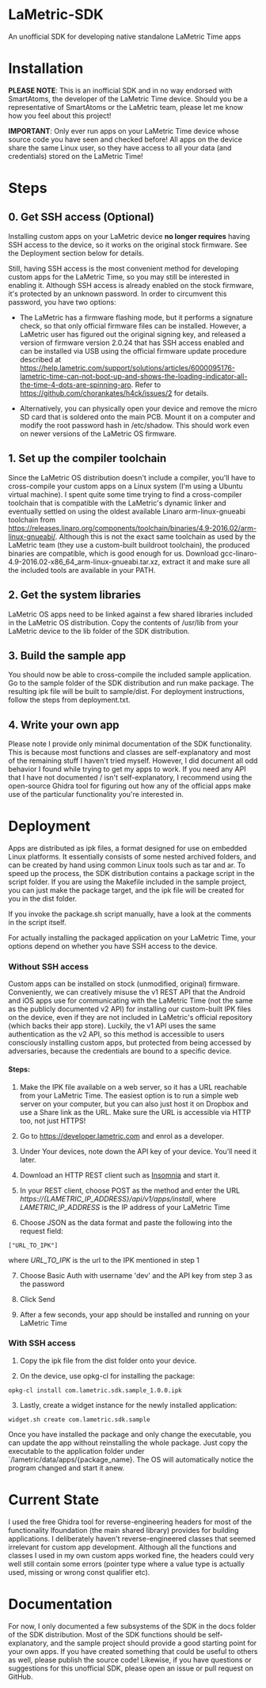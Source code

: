 # LaMetric-SDK
An unofficial SDK for developing native standalone LaMetric Time apps

# Installation

__PLEASE NOTE__: This is an inofficial SDK and in no way endorsed with SmartAtoms, the developer of the LaMetric Time device. Should you be a representative of SmartAtoms or the LaMetric team, please let me know how you feel about this project!

__IMPORTANT__: Only ever run apps on your LaMetric Time device whose source code you have seen and checked before! All apps on the device share the same Linux user, so they have access to all your data (and credentials) stored on the LaMetric Time!

# Steps

## 0. Get SSH access (Optional)

Installing custom apps on your LaMetric device __no longer requires__ having SSH access to the device, so it works on the original stock firmware. See the Deployment section below for details.

Still, having SSH access is the most convenient method for developing custom apps for the LaMetric Time, so you may still be interested in enabling it. Although SSH access is already enabled on the stock firmware, it's protected by an unknown password. In order to circumvent this password, you have two options:

-   The LaMetric has a firmware flashing mode, but it performs a signature check, so that only official firmware files can be installed. However, a LaMetric user has figured out the original signing key, and released a version of firmware version 2.0.24 that has SSH access enabled and can be installed via USB using the official firmware update procedure described at https://help.lametric.com/support/solutions/articles/6000095176-lametric-time-can-not-boot-up-and-shows-the-loading-indicator-all-the-time-4-dots-are-spinning-aro. Refer to https://github.com/chorankates/h4ck/issues/2 for details.
    
-   Alternatively, you can physically open your device and remove the micro SD card that is soldered onto the main PCB. Mount it on a computer and modify the root password hash in /etc/shadow. This should work even on newer versions of the LaMetric OS firmware.
    

## 1. Set up the compiler toolchain

Since the LaMetric OS distribution doesn't include a compiler, you'll have to cross-compile your custom apps on a Linux system (I'm using a Ubuntu virtual machine). I spent quite some time trying to find a cross-compiler toolchain that is compatible with the LaMetric's dynamic linker and eventually settled on using the oldest available Linaro arm-linux-gnueabi toolchain from https://releases.linaro.org/components/toolchain/binaries/4.9-2016.02/arm-linux-gnueabi/. Although this is not the exact same toolchain as used by the LaMetric team (they use a custom-built buildroot toolchain), the produced binaries are compatible, which is good enough for us. Download gcc-linaro-4.9-2016.02-x86_64_arm-linux-gnueabi.tar.xz, extract it and make sure all the included tools are available in your PATH.

## 2. Get the system libraries

LaMetric OS apps need to be linked against a few shared libraries included in the LaMetric OS distribution. Copy the contents of /usr/lib from your LaMetric device to the lib folder of the SDK distribution.

## 3. Build the sample app

You should now be able to cross-compile the included sample application. Go to the sample folder of the SDK distribution and run make package. The resulting ipk file will be built to sample/dist. For deployment instructions, follow the steps from deployment.txt.

## 4. Write your own app

Please note I provide only minimal documentation of the SDK functionality. This is because most functions and classes are self-explanatory and most of the remaining stuff I haven't tried myself. However, I did document all odd behavior I found while trying to get my apps to work. If you need any API that I have not documented / isn't self-explanatory, I recommend using the open-source Ghidra tool for figuring out how any of the official apps make use of the particular functionality you're interested in.

# Deployment

Apps are distributed as ipk files, a format designed for use on embedded Linux platforms. It essentially consists of some nested archived folders, and can be created by hand using common Linux tools such as tar and ar. To speed up the process, the SDK distribution contains a package script in the script folder. If you are using the Makefile included in the sample project, you can just make the package target, and the ipk file will be created for you in the dist folder.

If you invoke the package.sh script manually, have a look at the comments in the script itself.

For actually installing the packaged application on your LaMetric Time, your options depend on whether you have SSH access to the device.

### Without SSH access

Custom apps can be installed on stock (unmodified, original) firmware. Conveniently, we can creatively misuse the v1 REST API that the Android and iOS apps use for communicating with the LaMetric Time (not the same as the publicly documented v2 API) for installing our custom-built IPK files on the device, even if they are not included in LaMetric's official repository (which backs their app store). Luckily, the v1 API uses the same authentication as the v2 API, so this method is accessible to users consciously installing custom apps, but protected from being accessed by adversaries, because the credentials are bound to a specific device.

#### Steps:

1. Make the IPK file available on a web server, so it has a URL reachable from your LaMetric Time. The easiest option is to run a simple web server on your computer, but you can also just host it on Dropbox and use a Share link as the URL. Make sure the URL is accessible via HTTP too, not just HTTPS!

2. Go to https://developer.lametric.com and enrol as a developer.

3. Under Your devices, note down the API key of your device. You’ll need it later.

4. Download an HTTP REST client such as [Insomnia](https://insomnia.rest/download/core/?) and start it.

5. In your REST client, choose POST as the method and enter the URL _https://{LAMETRIC_IP_ADDRESS}/api/v1/apps/install_, where _LAMETRIC_IP_ADDRESS_ is the IP address of your LaMetric Time

6. Choose JSON as the data format and paste the following into the request field:

```
["URL_TO_IPK"] 
```

where _URL_TO_IPK_ is the url to the IPK mentioned in step 1

7. Choose Basic Auth with username 'dev' and the API key from step 3 as the password

8. Click Send

9. After a few seconds, your app should be installed and running on your LaMetric Time

### With SSH access

1. Copy the ipk file from the dist folder onto your device.

2. On the device, use opkg-cl for installing the package:

```
opkg-cl install com.lametric.sdk.sample_1.0.0.ipk
```

3. Lastly, create a widget instance for the newly installed application:

```
widget.sh create com.lametric.sdk.sample
```

Once you have installed the package and only change the executable, you can update the app without reinstalling the whole package. Just copy the executable to the application folder under `/lametric/data/apps/{package_name}. The OS will automatically notice the program changed and start it anew.

# Current State

I used the free Ghidra tool for reverse-engineering headers for most of the functionality lfoundation (the main shared library) provides for building applications. I deliberately haven't reverse-engineered classes that seemed irrelevant for custom app development. Although all the functions and classes I used in my own custom apps worked fine, the headers could very well still contain some errors (pointer type where a value type is actually used, missing or wrong const qualifier etc).

# Documentation

For now, I only documented a few subsystems of the SDK in the docs folder of the SDK distribution. Most of the SDK functions should be self-explanatory, and the sample project should provide a good starting point for your own apps. If you have created something that could be useful to others as well, please publish the source code! Likewise, if you have questions or suggestions for this unofficial SDK, please open an issue or pull request on GitHub.
